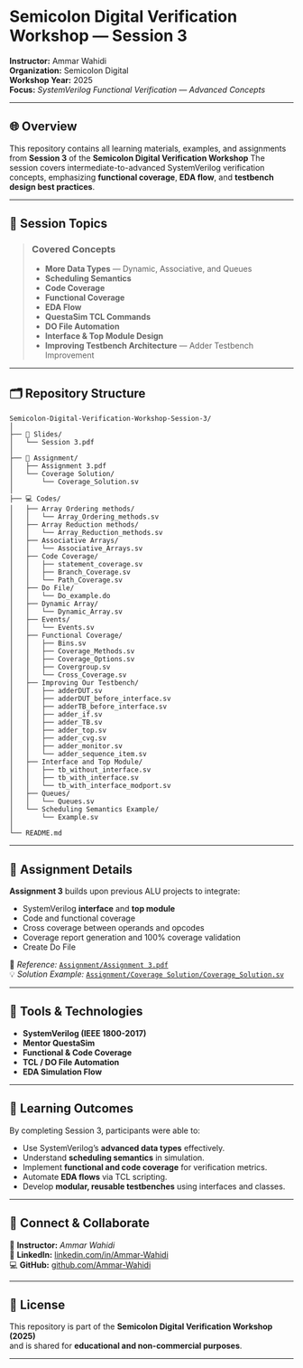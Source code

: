 <!-- ========================================================= -->
<!--              SEMICOLON DIGITAL VERIFICATION WORKSHOP       -->
<!-- ========================================================= -->
<!--                SESSION 3 — INSTRUCTOR: AMMAR WAHIDI        -->
<!-- ========================================================= -->

# Semicolon Digital Verification Workshop — Session 3
**Instructor:** Ammar Wahidi  
**Organization:** Semicolon Digital  
**Workshop Year:** 2025  
**Focus:** *SystemVerilog Functional Verification — Advanced Concepts*

---

## 🌐 Overview
This repository contains all learning materials, examples, and assignments from **Session 3** of the **Semicolon Digital Verification Workshop**
The session covers intermediate-to-advanced SystemVerilog verification concepts, emphasizing **functional coverage**, **EDA flow**, and **testbench design best practices**.

---

## 🧩 Session Topics
> ### Covered Concepts
> - **More Data Types** — Dynamic, Associative, and Queues  
> - **Scheduling Semantics**  
> - **Code Coverage**  
> - **Functional Coverage** 
> - **EDA Flow**  
> - **QuestaSim TCL Commands**  
> - **DO File Automation**  
> - **Interface & Top Module Design**  
> - **Improving Testbench Architecture** — Adder Testbench Improvement 

---

## 🗂️ Repository Structure
```
Semicolon-Digital-Verification-Workshop-Session-3/
│
├── 📘 Slides/
│   └── Session 3.pdf
│
├── 🧠 Assignment/
│   ├── Assignment 3.pdf
│   └── Coverage Solution/
│       └── Coverage_Solution.sv
│
├── 💻 Codes/
│   ├── Array Ordering methods/
│   │   └── Array_Ordering_methods.sv
│   ├── Array Reduction methods/
│   │   └── Array_Reduction_methods.sv
│   ├── Associative Arrays/
│   │   └── Associative_Arrays.sv
│   ├── Code Coverage/
│   │   ├── statement_coverage.sv
│   │   ├── Branch_Coverage.sv
│   │   └── Path_Coverage.sv
│   ├── Do File/
│   │   └── Do_example.do
│   ├── Dynamic Array/
│   │   └── Dynamic_Array.sv
│   ├── Events/
│   │   └── Events.sv
│   ├── Functional Coverage/
│   │   ├── Bins.sv
│   │   ├── Coverage_Methods.sv
│   │   ├── Coverage_Options.sv
│   │   ├── Covergroup.sv
│   │   └── Cross_Coverage.sv
│   ├── Improving Our Testbench/
│   │   ├── adderDUT.sv
│   │   ├── adderDUT_before_interface.sv
│   │   ├── adderTB_before_interface.sv
│   │   ├── adder_if.sv
│   │   ├── adder_TB.sv
│   │   ├── adder_top.sv
│   │   ├── adder_cvg.sv
│   │   ├── adder_monitor.sv
│   │   └── adder_sequence_item.sv
│   ├── Interface and Top Module/
│   │   ├── tb_without_interface.sv
│   │   ├── tb_with_interface.sv
│   │   └── tb_with_interface_modport.sv
│   ├── Queues/
│   │   └── Queues.sv
│   └── Scheduling Semantics Example/
│       └── Example.sv
│
└── README.md
```

---

## 🧠 Assignment Details
**Assignment 3** builds upon previous ALU projects to integrate:
- SystemVerilog **interface** and **top module**
- Code and functional coverage
- Cross coverage between operands and opcodes
- Coverage report generation and 100% coverage validation
- Create Do File 

📘 *Reference:* [`Assignment/Assignment 3.pdf`](Assignment/Assignment%203.pdf)  
💡 *Solution Example:* [`Assignment/Coverage Solution/Coverage_Solution.sv`](Assignment/Coverage%20Solution/Coverage_Solution.sv)

---

## 🧰 Tools & Technologies
- **SystemVerilog (IEEE 1800-2017)**
- **Mentor QuestaSim**
- **Functional & Code Coverage**
- **TCL / DO File Automation**
- **EDA Simulation Flow**

---

## 🎯 Learning Outcomes
By completing Session 3, participants were able to:
- Use SystemVerilog’s **advanced data types** effectively.  
- Understand **scheduling semantics** in simulation.  
- Implement **functional and code coverage** for verification metrics.  
- Automate **EDA flows** via TCL scripting.  
- Develop **modular, reusable testbenches** using interfaces and classes.  

---

## 🤝 Connect & Collaborate
📍 **Instructor:** *Ammar Wahidi*  
🔗 **LinkedIn:** [linkedin.com/in/Ammar-Wahidi](https://www.linkedin.com/in/ammar-wahidi-4292a7309/)  
💻 **GitHub:** [github.com/Ammar-Wahidi](https://github.com/Ammar-Wahidi)

---

## 🧾 License
This repository is part of the **Semicolon Digital Verification Workshop (2025)**  
and is shared for **educational and non-commercial purposes**.

---

<!-- ========================================================= -->
<!--            END OF README — SEMICOLON SESSION 3             -->
<!-- ========================================================= -->

